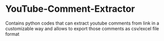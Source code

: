 # YouTube-Comment-Extractor
Contains python codes that can extract youtube comments from link in a customizable way and allows to export those comments as csv/excel file format
